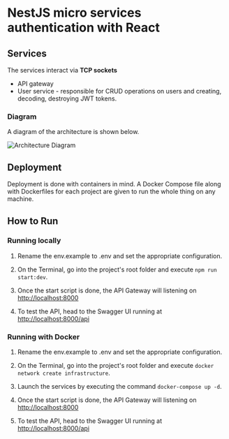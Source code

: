 # NestJS micro services authentication with React

## Services

The services interact via **TCP sockets**

- API gateway
- User service - responsible for CRUD operations on users and creating, decoding, destroying JWT tokens.

### Diagram

A diagram of the architecture is shown below.

![Architecture Diagram](https://raw.githubusercontent.com/benjsicam/nestjs-rest-microservices/master/docs/img/archi-diagram.png)

## Deployment

Deployment is done with containers in mind. A Docker Compose file along with Dockerfiles for each project are given to run the whole thing on any machine.

## How to Run

### Running locally

1. Rename the env.example to .env and set the appropriate configuration.

2. On the Terminal, go into the project's root folder and execute `npm run start:dev`.

3. Once the start script is done, the API Gateway will listening on [http://localhost:8000](http://localhost:8000)

4. To test the API, head to the Swagger UI running at [http://localhost:8000/api](http://localhost:8000/api)

### Running with Docker

1. Rename the env.example to .env and set the appropriate configuration.

2. On the Terminal, go into the project's root folder and execute `docker network create infrastructure`.

3. Launch the services by executing the command `docker-compose up -d`.

4. Once the start script is done, the API Gateway will listening on [http://localhost:8000](http://localhost:8000)

5. To test the API, head to the Swagger UI running at [http://localhost:8000/api](http://localhost:8000/api)
